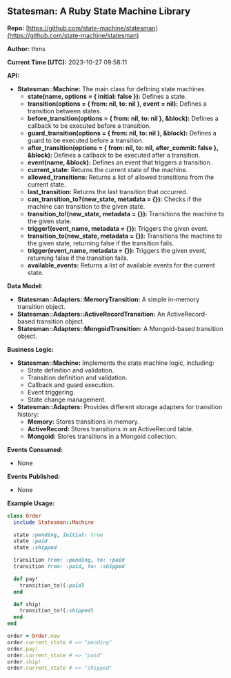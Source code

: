 ## Statesman: A Ruby State Machine Library

**Repo:** [https://github.com/state-machine/statesman](https://github.com/state-machine/statesman)

**Author:** thms

**Current Time (UTC):** 2023-10-27 09:58:11

**API:**

* **Statesman::Machine:** The main class for defining state machines.
    * **state(name, options = { initial: false }):** Defines a state.
    * **transition(options = { from: nil, to: nil }, event = nil):** Defines a transition between states.
    * **before_transition(options = { from: nil, to: nil }, &block):** Defines a callback to be executed before a transition.
    * **guard_transition(options = { from: nil, to: nil }, &block):** Defines a guard to be executed before a transition.
    * **after_transition(options = { from: nil, to: nil, after_commit: false }, &block):** Defines a callback to be executed after a transition.
    * **event(name, &block):** Defines an event that triggers a transition.
    * **current_state:** Returns the current state of the machine.
    * **allowed_transitions:** Returns a list of allowed transitions from the current state.
    * **last_transition:** Returns the last transition that occurred.
    * **can_transition_to?(new_state, metadata = {}):** Checks if the machine can transition to the given state.
    * **transition_to!(new_state, metadata = {}):** Transitions the machine to the given state.
    * **trigger!(event_name, metadata = {}):** Triggers the given event.
    * **transition_to(new_state, metadata = {}):** Transitions the machine to the given state, returning false if the transition fails.
    * **trigger(event_name, metadata = {}):** Triggers the given event, returning false if the transition fails.
    * **available_events:** Returns a list of available events for the current state.

**Data Model:**

* **Statesman::Adapters::MemoryTransition:** A simple in-memory transition object.
* **Statesman::Adapters::ActiveRecordTransition:** An ActiveRecord-based transition object.
* **Statesman::Adapters::MongoidTransition:** A Mongoid-based transition object.

**Business Logic:**

* **Statesman::Machine:** Implements the state machine logic, including:
    * State definition and validation.
    * Transition definition and validation.
    * Callback and guard execution.
    * Event triggering.
    * State change management.
* **Statesman::Adapters:** Provides different storage adapters for transition history:
    * **Memory:** Stores transitions in memory.
    * **ActiveRecord:** Stores transitions in an ActiveRecord table.
    * **Mongoid:** Stores transitions in a Mongoid collection.

**Events Consumed:**

* None

**Events Published:**

* None

**Example Usage:**

```ruby
class Order
  include Statesman::Machine

  state :pending, initial: true
  state :paid
  state :shipped

  transition from: :pending, to: :paid
  transition from: :paid, to: :shipped

  def pay!
    transition_to!(:paid)
  end

  def ship!
    transition_to!(:shipped)
  end
end

order = Order.new
order.current_state # => "pending"
order.pay!
order.current_state # => "paid"
order.ship!
order.current_state # => "shipped"
```
